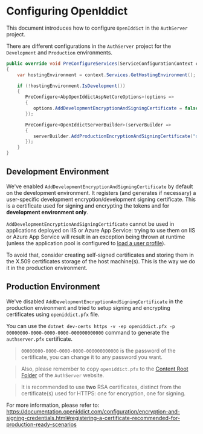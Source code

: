 # Configuring OpenIddict

This document introduces how to configure `OpenIddict` in the `AuthServer` project.

There are different configurations in the `AuthServer` project for the `Development` and `Production` environments.

````csharp
public override void PreConfigureServices(ServiceConfigurationContext context)
{
    var hostingEnvironment = context.Services.GetHostingEnvironment();

    if (!hostingEnvironment.IsDevelopment())
    {
       PreConfigure<AbpOpenIddictAspNetCoreOptions>(options =>
       {
          options.AddDevelopmentEncryptionAndSigningCertificate = false;
       });

       PreConfigure<OpenIddictServerBuilder>(serverBuilder =>
       {
          serverBuilder.AddProductionEncryptionAndSigningCertificate("openiddict.pfx", "00000000-0000-0000-0000-000000000000");
       });
    }
}
````

## Development Environment

We've enabled `AddDevelopmentEncryptionAndSigningCertificate` by default on the development environment. It registers (and generates if necessary) a user-specific development encryption/development signing certificate. This is a certificate used for signing and encrypting the tokens and for **development environment only**.

`AddDevelopmentEncryptionAndSigningCertificate` cannot be used in applications deployed on IIS or Azure App Service: trying to use them on IIS or Azure App Service will result in an exception being thrown at runtime (unless the application pool is configured to [load a user profile](https://learn.microsoft.com/en-us/iis/manage/configuring-security/application-pool-identities#user-profile)). 

To avoid that, consider creating self-signed certificates and storing them in the X.509 certificates storage of the host machine(s). This is the way we do it in the production environment.

## Production Environment

We've disabled `AddDevelopmentEncryptionAndSigningCertificate` in the production environment and tried to setup signing and encrypting certificates using `openiddict.pfx` file.

You can use the `dotnet dev-certs https -v -ep openiddict.pfx -p 00000000-0000-0000-0000-000000000000` command to generate the `authserver.pfx` certificate.

> `00000000-0000-0000-0000-000000000000` is the password of the certificate, you can change it to any password you want.

>  Also, please remember to copy `openiddict.pfx` to the [Content Root Folder](https://learn.microsoft.com/en-us/dotnet/api/microsoft.aspnetcore.hosting.ihostingenvironment.contentrootpath?view=aspnetcore-7.0) of the `AuthServer` website.

> It is recommended to use **two** RSA certificates, distinct from the certificate(s) used for HTTPS: one for encryption, one for signing.

For more information, please refer to: https://documentation.openiddict.com/configuration/encryption-and-signing-credentials.html#registering-a-certificate-recommended-for-production-ready-scenarios
